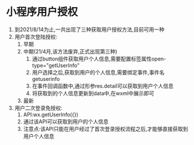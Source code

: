 # 小程序用户授权

1. 到2021/8/14为止,一共出现了三种获取用户授权方法,目前可用一种
2. 用户首次登陆授权:
   1. 早期
   2. 中期(21/4月,该方法废弃,正式出现第三种)
      1. 通过button组件获取用户个人信息,需要配置标签属性open-type="getUserInfo"
      2. 用户选择之后,获取到用户的个人信息,需要绑定事件,事件名getuserinfo
      3. 在事件回调函数中,通过形参res.detail可以获取到用户个人信息
      4. 将获取到的个人信息更新到data中,在wxml中展示即可
   3. 最新
3. 用户二次登录免授权:
   1. API:wx.getUserInfo({})
   2. 通过该API可以获取到用户的个人信息
   3. 注意点:该API只能在用户经过了首次登录授权流程之后,才能够直接获取到用户个人信息
